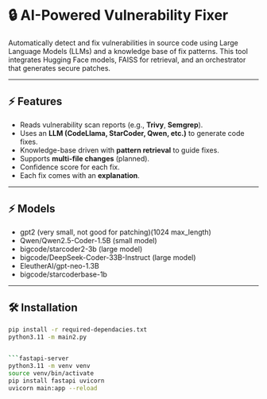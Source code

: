 # 🔒 AI-Powered Vulnerability Fixer

Automatically detect and fix vulnerabilities in source code using Large Language Models (LLMs) and a knowledge base of fix patterns. This tool integrates Hugging Face models, FAISS for retrieval, and an orchestrator that generates secure patches.

---

## ⚡ Features
- Reads vulnerability scan reports (e.g., **Trivy**, **Semgrep**).
- Uses an **LLM (CodeLlama, StarCoder, Qwen, etc.)** to generate code fixes.
- Knowledge-base driven with **pattern retrieval** to guide fixes.
- Supports **multi-file changes** (planned).
- Confidence score for each fix.
- Each fix comes with an **explanation**.

---

## ⚡ Models
- gpt2 (very small, not good for patching)(1024 max_length)
- Qwen/Qwen2.5-Coder-1.5B (small model)
- bigcode/starcoder2-3b (large model)
- bigcode/DeepSeek-Coder-33B-Instruct (large model)
- EleutherAI/gpt-neo-1.3B
- bigcode/starcoderbase-1b


---
## 🛠️ Installation

```bash
pip install -r required-dependacies.txt
python3.11 -m main2.py


```fastapi-server
python3.11 -m venv venv
source venv/bin/activate
pip install fastapi uvicorn
uvicorn main:app --reload  